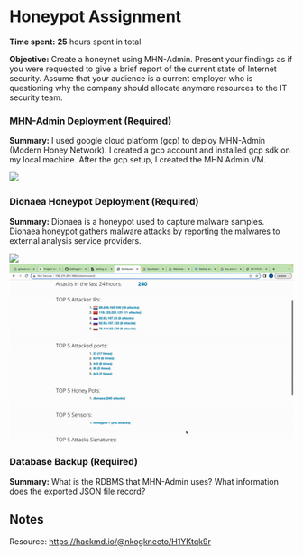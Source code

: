 # Honeypot Assignment

**Time spent:** **25** hours spent in total

**Objective:** Create a honeynet using MHN-Admin. Present your findings as if you were requested to give a brief report of the current state of Internet security. Assume that your audience is a current employer who is questioning why the company should allocate anymore resources to the IT security team.

### MHN-Admin Deployment (Required)

**Summary:** I used google cloud platform (gcp) to deploy MHN-Admin (Modern Honey Network). I created a gcp account and installed gcp sdk on my local machine. After the gcp setup, I created the MHN Admin VM.

<img src="mhn.gif">

### Dionaea Honeypot Deployment (Required)

**Summary:** Dionaea is a honeypot used to capture malware samples. Dionaea honeypot gathers malware attacks by reporting the malwares to external analysis service providers.

<img src="honeypot.gif">
<img src="dionaea.gif">

### Database Backup (Required) 

**Summary:** What is the RDBMS that MHN-Admin uses? What information does the exported JSON file record?

## Notes

Resource: https://hackmd.io/@nkogkneeto/H1YKtqk9r
